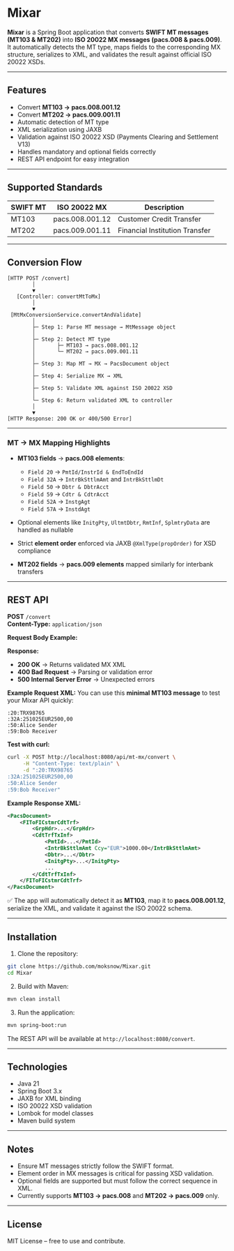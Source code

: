 # Mixar

**Mixar** is a Spring Boot application that converts **SWIFT MT messages (MT103 & MT202)** into **ISO 20022 MX messages (pacs.008 & pacs.009)**. It automatically detects the MT type, maps fields to the corresponding MX structure, serializes to XML, and validates the result against official ISO 20022 XSDs.  

---

## Features

- Convert **MT103 → pacs.008.001.12**  
- Convert **MT202 → pacs.009.001.11**  
- Automatic detection of MT type  
- XML serialization using JAXB  
- Validation against ISO 20022 XSD (Payments Clearing and Settlement V13) 
- Handles mandatory and optional fields correctly  
- REST API endpoint for easy integration  

---

## Supported Standards

| SWIFT MT | ISO 20022 MX | Description |
|----------|---------------|-------------|
| MT103    | pacs.008.001.12 | Customer Credit Transfer | Payments Clearing and Settlement V13 |
| MT202    | pacs.009.001.11 | Financial Institution Transfer |  ...  |

---

## Conversion Flow

```text
[HTTP POST /convert]
        │
        ▼
   [Controller: convertMtToMx]
        │
        ▼
 [MtMxConversionService.convertAndValidate]
        │
        ├─ Step 1: Parse MT message → MtMessage object
        │
        ├─ Step 2: Detect MT type
        │       ├─ MT103 → pacs.008.001.12
        │       └─ MT202 → pacs.009.001.11
        │
        ├─ Step 3: Map MT → MX → PacsDocument object
        │
        ├─ Step 4: Serialize MX → XML
        │
        ├─ Step 5: Validate XML against ISO 20022 XSD
        │
        └─ Step 6: Return validated XML to controller
        │
        ▼
[HTTP Response: 200 OK or 400/500 Error]
```

---

### MT → MX Mapping Highlights

- **MT103 fields** → **pacs.008 elements**:
  - `Field 20` → `PmtId/InstrId & EndToEndId`
  - `Field 32A` → `IntrBkSttlmAmt` and `IntrBkSttlmDt`
  - `Field 50` → `Dbtr & DbtrAcct`
  - `Field 59` → `Cdtr & CdtrAcct`
  - `Field 52A` → `InstgAgt`
  - `Field 57A` → `InstdAgt`
- Optional elements like `InitgPty`, `UltmtDbtr`, `RmtInf`, `SplmtryData` are handled as nullable
- Strict **element order** enforced via JAXB `@XmlType(propOrder)` for XSD compliance

- **MT202 fields** → **pacs.009 elements** mapped similarly for interbank transfers

---

## REST API

**POST** `/convert`  
**Content-Type:** `application/json`  

**Request Body Example:**

**Response:**

- **200 OK** → Returns validated MX XML  
- **400 Bad Request** → Parsing or validation error  
- **500 Internal Server Error** → Unexpected errors  


**Example Request XML:**
You can use this **minimal MT103 message** to test your Mixar API quickly:

```
:20:TRX98765
:32A:251025EUR2500,00
:50:Alice Sender
:59:Bob Receiver
```

**Test with curl:**

```bash
curl -X POST http://localhost:8080/api/mt-mx/convert \
     -H "Content-Type: text/plain" \
     -d ":20:TRX98765
:32A:251025EUR2500,00
:50:Alice Sender
:59:Bob Receiver"
```

**Example Response XML:**

```xml
<PacsDocument>
    <FIToFICstmrCdtTrf>
        <GrpHdr>...</GrpHdr>
        <CdtTrfTxInf>
            <PmtId>...</PmtId>
            <IntrBkSttlmAmt Ccy="EUR">1000.00</IntrBkSttlmAmt>
            <Dbtr>...</Dbtr>
            <InitgPty>...</InitgPty>
            ...
        </CdtTrfTxInf>
    </FIToFICstmrCdtTrf>
</PacsDocument>
```

✅ The app will automatically detect it as **MT103**, map it to **pacs.008.001.12**, serialize the XML, and validate it against the ISO 20022 schema.

---

## Installation

1. Clone the repository:

```bash
git clone https://github.com/moksnow/Mixar.git
cd Mixar
```

2. Build with Maven:

```bash
mvn clean install
```

3. Run the application:

```bash
mvn spring-boot:run
```

The REST API will be available at `http://localhost:8080/convert`.

---

## Technologies

- Java 21  
- Spring Boot 3.x  
- JAXB for XML binding  
- ISO 20022 XSD validation  
- Lombok for model classes  
- Maven build system  

---

## Notes

- Ensure MT messages strictly follow the SWIFT format.  
- Element order in MX messages is critical for passing XSD validation.  
- Optional fields are supported but must follow the correct sequence in XML.  
- Currently supports **MT103 → pacs.008** and **MT202 → pacs.009** only.  

---

## License

MIT License – free to use and contribute.  